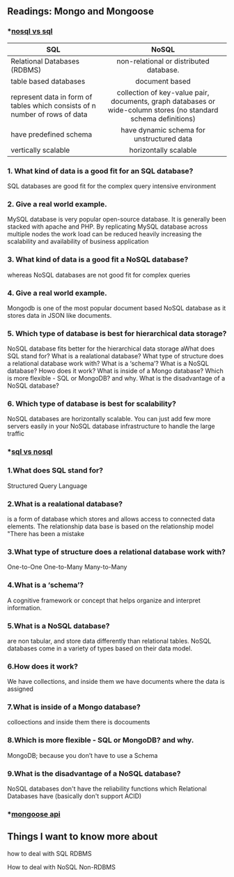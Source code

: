 ## Readings: Mongo and Mongoose
### *[nosql vs sql](https://www.thegeekstuff.com/2014/01/sql-vs-nosql-db/?utm_source=tuicool)

 	 
   
|          SQL                                                                |    	NoSQL                                                                                                     |
|-----------------------------------------------------------------------------|:-------------------------------------------------------------------------------------------------------------:|
| Relational Databases (RDBMS)                                                |  non-relational or distributed database.                                                                      |
|  table based databases                                                      |   document based                                                                                              |
|represent data in form of tables which consists of n number of rows of data  |collection of key-value pair, documents, graph databases or wide-column stores (no standard schema definitions)|
|  have predefined schema                                                     |  have dynamic schema for unstructured data                                                                    |   
|  vertically scalable                                                        | horizontally scalable                                                                                         | 	 
 	 
### 1. What kind of data is a good fit for an SQL database?

SQL databases are good fit for the complex query intensive environment 

### 2. Give a real world example.

MySQL database is very popular open-source database. It is generally been stacked with apache and PHP.
By replicating MySQL database across multiple nodes the work load can be reduced heavily increasing the scalability and availability of business application

### 3. What kind of data is a good fit a NoSQL database?

whereas NoSQL databases are not good fit for complex queries

### 4. Give a real world example.

Mongodb is one of the most popular document based NoSQL database as it stores data in JSON like documents.

### 5. Which type of database is best for hierarchical data storage?

NoSQL database fits better for the hierarchical data storage aWhat does SQL stand for?
What is a realational database?
What type of structure does a relational database work with?
What is a ‘schema’?
What is a NoSQL database?
Howo does it work?
What is inside of a Mongo database?
Which is more flexible - SQL or MongoDB? and why.
What is the disadvantage of a NoSQL database?
### 6. Which type of database is best for scalability?

NoSQL databases are horizontally scalable. You can just add few more servers easily in your NoSQL database infrastructure to handle the large traffic

### *[sql vs nosql](https://www.youtube.com/watch?v=ZS_kXvOeQ5Y)

### 1.What does SQL stand for?
Structured Query Language

### 2.What is a realational database?
 is a form of database which stores and allows access to connected data elements. The relationship data base is based on the relationship model "There has been a mistake
 
### 3.What type of structure does a relational database work with?
One-to-One One-to-Many Many-to-Many 

### 4.What is a ‘schema’?
A cognitive framework or concept that helps organize and interpret information.

### 5.What is a NoSQL database?
 are non tabular, and store data differently than relational tables. NoSQL databases come in a variety of types based on their data model.
 
### 6.How does it work?
We have collections, and inside them we have documents where the data is assigned

### 7.What is inside of a Mongo database?
colloections and inside them there is docouments

### 8.Which is more flexible - SQL or MongoDB? and why.
MongoDB; because you don’t have to use a Schema

### 9.What is the disadvantage of a NoSQL database?

NoSQL databases don't have the reliability functions which Relational Databases have (basically don't support ACID)

### *[mongoose api](https://mongoosejs.com/docs/api.html#Model)

## Things I want to know more about
how to deal with SQL RDBMS

How to deal with NoSQL Non-RDBMS
